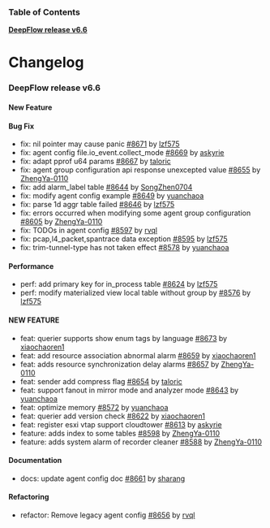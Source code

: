 ### Table of Contents

**[DeepFlow release v6.6](#v6.6)**<br/>

# Changelog

### <a id="v6.6"></a>DeepFlow release v6.6

#### New Feature

#### Bug Fix
* fix: nil pointer may cause panic [#8671](https://github.com/deepflowio/deepflow/pull/8671) by [lzf575](https://github.com/lzf575)
* fix: agent config file.io_event.collect_mode [#8669](https://github.com/deepflowio/deepflow/pull/8669) by [askyrie](https://github.com/askyrie)
* fix: adapt pprof u64 params [#8667](https://github.com/deepflowio/deepflow/pull/8667) by [taloric](https://github.com/taloric)
* fix: agent group configuration api response unexcepted value [#8655](https://github.com/deepflowio/deepflow/pull/8655) by [ZhengYa-0110](https://github.com/ZhengYa-0110)
* fix: add alarm_label table [#8644](https://github.com/deepflowio/deepflow/pull/8644) by [SongZhen0704](https://github.com/SongZhen0704)
* fix: modify agent config example [#8649](https://github.com/deepflowio/deepflow/pull/8649) by [yuanchaoa](https://github.com/yuanchaoa)
* fix: parse 1d aggr table failed [#8646](https://github.com/deepflowio/deepflow/pull/8646) by [lzf575](https://github.com/lzf575)
* fix: errors occurred when modifying some agent group configuration [#8605](https://github.com/deepflowio/deepflow/pull/8605) by [ZhengYa-0110](https://github.com/ZhengYa-0110)
* fix: TODOs in agent config [#8597](https://github.com/deepflowio/deepflow/pull/8597) by [rvql](https://github.com/rvql)
* fix: pcap,l4_packet,spantrace data exception [#8595](https://github.com/deepflowio/deepflow/pull/8595) by [lzf575](https://github.com/lzf575)
* fix: trim-tunnel-type has not taken effect [#8578](https://github.com/deepflowio/deepflow/pull/8578) by [yuanchaoa](https://github.com/yuanchaoa)

#### Performance
* perf: add primary key for in_process table [#8624](https://github.com/deepflowio/deepflow/pull/8624) by [lzf575](https://github.com/lzf575)
* perf: modify materialized view local table without group by [#8576](https://github.com/deepflowio/deepflow/pull/8576) by [lzf575](https://github.com/lzf575)

#### NEW FEATURE
* feat: querier supports show enum tags by language [#8673](https://github.com/deepflowio/deepflow/pull/8673) by [xiaochaoren1](https://github.com/xiaochaoren1)
* feat: add resource association abnormal alarm [#8659](https://github.com/deepflowio/deepflow/pull/8659) by [xiaochaoren1](https://github.com/xiaochaoren1)
* feat: adds resource synchronization delay alarms [#8657](https://github.com/deepflowio/deepflow/pull/8657) by [ZhengYa-0110](https://github.com/ZhengYa-0110)
* feat: sender add compress flag [#8654](https://github.com/deepflowio/deepflow/pull/8654) by [taloric](https://github.com/taloric)
* feat: support fanout in mirror mode and analyzer mode [#8643](https://github.com/deepflowio/deepflow/pull/8643) by [yuanchaoa](https://github.com/yuanchaoa)
* feat: optimize memory [#8572](https://github.com/deepflowio/deepflow/pull/8572) by [yuanchaoa](https://github.com/yuanchaoa)
* feat: querier add version check [#8622](https://github.com/deepflowio/deepflow/pull/8622) by [xiaochaoren1](https://github.com/xiaochaoren1)
* feat: register esxi vtap support cloudtower [#8613](https://github.com/deepflowio/deepflow/pull/8613) by [askyrie](https://github.com/askyrie)
* feature: adds index to some tables [#8598](https://github.com/deepflowio/deepflow/pull/8598) by [ZhengYa-0110](https://github.com/ZhengYa-0110)
* feature: adds system alarm of recorder cleaner [#8588](https://github.com/deepflowio/deepflow/pull/8588) by [ZhengYa-0110](https://github.com/ZhengYa-0110)

#### Documentation
* docs: update agent config doc [#8661](https://github.com/deepflowio/deepflow/pull/8661) by [sharang](https://github.com/sharang)


#### Refactoring
* refactor: Remove legacy agent config [#8656](https://github.com/deepflowio/deepflow/pull/8656) by [rvql](https://github.com/rvql)
